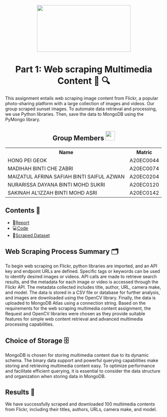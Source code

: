 <div align="center">
  <img width=300px height=150px src="https://user-images.githubusercontent.com/99240177/232822671-98a60054-f4dc-4f84-a7b8-6ed4473e3038.png"/>
</div>

<h1 align=center>Part 1: Web scraping Multimedia Content 📸 🔍</h1>
This assignment entails web scraping image content from Flickr, a popular photo-sharing platform with a large collection of images and videos. Our group scraped sunset images. To automate data retrieval and processing, we use Python libraries. Then, save the data to MongoDB using the PyMongo library.

<h2 align=center>Group Members <img width=30px; height=30px src="https://user-images.githubusercontent.com/120556342/215398734-609ba04a-88e5-44b5-9eaa-239ac8edd091.png"></h2>
<table align=center>
  <tr>
    <th>Name</th>
    <th>Matric</th>
  </tr>
  <tr>
    <td>HONG PEI GEOK</td>
    <td>A20EC0044</td>
  </tr>
  <tr>
    <td>MADIHAH BINTI CHE ZABRI</td>
    <td>A20EC0074</td>
  </tr>
    <tr>
    <td>MAIZATUL AFRINA SAFIAH BINTI SAIFUL AZWAN</td>
    <td>A20EC0204</td>
  </tr>
    <tr>
    <td>NURARISSA DAYANA BINTI MOHD SUKRI</td>
    <td>A20EC0120</td>
  </tr>
  <tr>
    <td>SAKINAH AL'IZZAH BINTI MOHD ASRI</td>
    <td>A20EC0142</td>
  </tr>
</table>

## Contents 📝
- 📑[Report](https://github.com/drshahizan/special-topic-data-engineering/blob/a5cec6ce0fbdcfa3f63a3f72d1fa18b3a3f594d6/assignment/data-scraping/submission/part1/Regex/Regex_Report.md)
- 💻[Code](https://github.com/drshahizan/special-topic-data-engineering/blob/a5cec6ce0fbdcfa3f63a3f72d1fa18b3a3f594d6/assignment/data-scraping/submission/part1/Regex/Regex_Flickr.py)
- 💾[Scraped Dataset](https://github.com/drshahizan/special-topic-data-engineering/blob/a5cec6ce0fbdcfa3f63a3f72d1fa18b3a3f594d6/assignment/data-scraping/submission/part1/Regex/flickr_scraping.csv)

## Web Scraping Process Summary 🗂️
To begin web scraping on Flickr, python libraries are imported, and an API key and endpoint URLs are defined. Specific tags or keywords can be used to identify desired images or videos. API calls are made to retrieve search results, and the metadata for each image or video is accessed through the Flickr API. The metadata collected includes title, author, URL, camera make, and model. The data is stored in a CSV file or database for further analysis, and images are downloaded using the OpenCV library. Finally, the data is uploaded to MongoDB Atlas using a connection string. Based on the requirements for the web scraping multimedia content assignment, the Request and OpenCV libraries were chosen as they provide suitable features for simple web content retrieval and advanced multimedia processing capabilities.

## Choice of Storage 🗄️
MongoDB is chosen for storing multimedia content due to its dynamic schema. The binary data support and powerful querying capabilities make storing and retrieving multimedia content easy. To optimize performance and facilitate efficient querying, it is essential to consider the data structure and organization when storing data in MongoDB.

## Results 🔎
We have successfully scraped and downloaded 100 multimedia contents from Flickr, including their titles, authors, URLs, camera make, and model.
